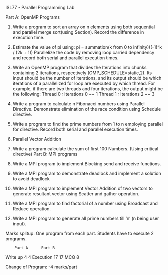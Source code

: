 ISL77 - Parallel Programming Lab

Part A: OpenMP Programs
1. Write a program to sort an array on n elements using both sequential and parallel merge sort(using Section). Record the difference in execution time.

2.	Estimate the value of pi using:
        pi = summation(k from 0 to infinity)((-1)^k / (2k + 1))
    Parallelize the code by removing loop carried dependency and record both serial and parallel execution times.

3.	Write an OpenMP program that divides the Iterations into chunks containing 2 iterations, respectively (OMP_SCHEDULE=static,2). Its input should be the number of iterations, and its output should be which iterations of a parallelized for loop are executed by which thread. For example, if there are two threads and four iterations, the output might be the following:
	Thread 0 : Iterations 0 −− 1
	Thread 1 : Iterations 2 −− 3
4.	Write a program to calculate n Fibonacci numbers using Parallel Directive. Demonstrate elimination of the race condition using Schedule directive.

5.	Write a program to find the prime numbers from 1 to n employing parallel for directive. Record both serial and parallel execution times.

6.	Parallel Vector Addition
7.	Write a program   calculate the sum of first 100 Numbers. (Using critical directive)
Part B: MPI programs
1.	Write a MPI program to implement Blocking send and receive functions.
2.	Write a MPI program to demonstrate deadlock and implement a solution to avoid deadlock
3.	Write a MPI program to implement Vector Addition of two vectors to generate resultant vector using Scatter and gather operation.
4.	Write a MPI program to find factorial of a number using Broadcast and Reduce operation.
5.	Write a MPI program to generate all prime numbers till ‘n’ (n being user input).

Marks splitup:
One program from each part.
Students have to execute 2 programs.

		Part A		Part B
Write up 	4		4
Execution	17		17
MCQ		8 

Change of Program: -4 marks/part
